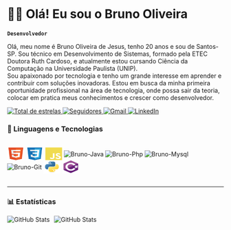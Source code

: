 # 👨‍💻 Olá! Eu sou o Bruno Oliveira

**`Desenvolvedor`**

Olá, meu nome é Bruno Oliveira de Jesus, tenho 20 anos e sou de Santos-SP. Sou técnico em Desenvolvimento de Sistemas, formado pela ETEC Doutora Ruth Cardoso, e atualmente estou cursando Ciência da Computação na Universidade Paulista (UNIP). <br>
Sou apaixonado por tecnologia e tenho um grande interesse em aprender e contribuir com soluções inovadoras. Estou em busca da minha primeira oportunidade profissional na área de tecnologia, onde possa sair da teoria, colocar em pratica meus conhecimentos e crescer como desenvolvedor. 

<p align="left">
    <a href="https://github.com/BrunoBg1?tab=repositories&sort=stargazers">
        <img 
            alt="Total de estrelas" 
            title="Total de estrelas GitHub" 
            src="https://custom-icon-badges.demolab.com/github/stars/BrunoBg1?color=55960c&style=for-the-badge&labelColor=488207&logo=star&label=estrelas"
        />
    </a>
    <a href="https://github.com/BrunoBg1?tab=followers">
        <img 
            alt="Seguidores" 
            title="Me siga no GitHub" 
            src="https://custom-icon-badges.demolab.com/github/followers/BrunoBg1?color=236ad3&labelColor=1155ba&style=for-the-badge&logo=github&label=Seguidores&logoColor=white"
        />
    </a>
    <a href="mailto:oliveira30rs@gmail.com">
        <img 
            alt="Gmail" 
            title="Enviar e-mail via Gmail"
            src="https://custom-icon-badges.demolab.com/badge/Gmail-%23E05D44.svg?logo=mail&logoColor=white&style=for-the-badge&labelColor=CE4630"
        />
    </a>
    <a href="https://www.linkedin.com/in/bruno-oliveira-4504a4225/" target="_blank" rel="noopener noreferrer">
        <img 
            alt="LinkedIn" 
            title="Visite meu perfil no LinkedIn"
            src="https://custom-icon-badges.demolab.com/badge/LinkedIn-%230A66C2.svg?logo=linkedin&logoColor=white&style=for-the-badge&labelColor=0072b1"
        />
    </a>
    
</p>

### 🤖 Linguagens e Tecnologias

<div style="display: inline_block"><br>
  <img align="center" alt="Bruno-HTML" height="30" width="40" src="https://raw.githubusercontent.com/devicons/devicon/master/icons/html5/html5-original.svg">
  <img align="center" alt="Bruno-CSS" height="30" width="40" src="https://raw.githubusercontent.com/devicons/devicon/master/icons/css3/css3-original.svg">
  <img align="center" alt="Bruno-Js" height="30" width="40" src="https://raw.githubusercontent.com/devicons/devicon/master/icons/javascript/javascript-plain.svg">
  <img align="center" alt="Bruno-Java" height="30" width="40" src="https://cdn.jsdelivr.net/gh/devicons/devicon@latest/icons/java/java-original.svg">
  <img align="center" alt="Bruno-Php" height="30" width="40" src="https://cdn.jsdelivr.net/gh/devicons/devicon@latest/icons/php/php-original.svg">
  <img align="center" alt="Bruno-Mysql" height="30" width="40" src="https://cdn.jsdelivr.net/gh/devicons/devicon@latest/icons/mysql/mysql-original.svg">
  <img align="center" alt="Bruno-Git" height="30" width="40" src="https://cdn.jsdelivr.net/gh/devicons/devicon@latest/icons/git/git-original.svg">
  <img align="center" alt="Bruno-Python" height="30" width="40" src="https://raw.githubusercontent.com/devicons/devicon/master/icons/python/python-original.svg">
  <img align="center" alt="Bruno-Csharp" height="30" width="40" src="https://raw.githubusercontent.com/devicons/devicon/master/icons/csharp/csharp-original.svg">
</div>
<br>


---



### 📊 Estatísticas

<p>
  <img 
    align="left" 
    alt="GitHub Stats" 
    height="150" 
    style="padding-right: 10px;" 
    src="https://github-readme-stats.vercel.app/api?username=BrunoOliveira&show_icons=true&theme=tokyonight&include_all_commits=true&locale=pt-br" 
  />

<img 
      align="left" 
      alt="GitHub Stats" 
      height="150" 
      src="https://github-readme-stats.vercel.app/api/top-langs/?username=BrunoBg1&theme=tokyonight&layout=compact&custom_title=Tecnologias&langs_count=9" 
  />

</p>
